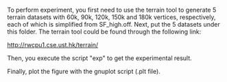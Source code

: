 To perform experiment, you first need to use the terrain tool to generate 5 terrain datasets with 60k, 90k, 120k, 150k and 180k vertices, respectively, each of which is simplified from SF_high.off. Next, put the 5 datasets under this folder. The terrain tool could be found through the following link:

http://rwcpu1.cse.ust.hk/terrain/

Then, you execute the script "exp" to get the experimental result.

Finally, plot the figure with the gnuplot script (.plt file).
